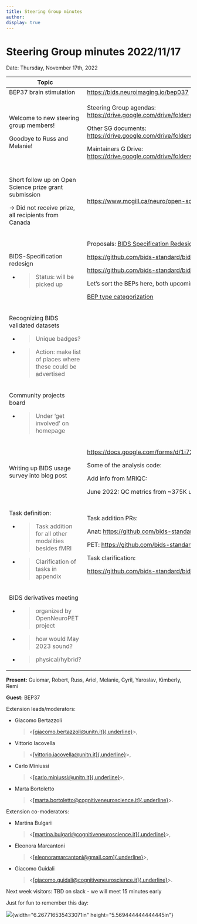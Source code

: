 ```yaml
---
title: Steering Group minutes
author:
display: true
---
```


# Steering Group minutes 2022/11/17

Date: Thursday, November 17th, 2022

<!--more-->


<table>
 <thead>
  <tr class="header">
   <th>
    <strong>
     Topic
    </strong>
   </th>
   <th>
    <strong>
     Relevant Links
    </strong>
   </th>
  </tr>
 </thead>
 <tbody>
  <tr class="odd">
   <td>
    BEP37 brain stimulation
   </td>
   <td>
    <a href="https://bids.neuroimaging.io/bep037">
     <span class="underline">
      https://bids.neuroimaging.io/bep037
     </span>
    </a>
   </td>
  </tr>
  <tr class="even">
   <td>
    <p>
     Welcome to new steering group members!
    </p>
    <p>
     Goodbye to Russ and Melanie!
    </p>
   </td>
   <td>
    <p>
     Steering Group agendas:
     <a href="https://drive.google.com/drive/folders/13sXuYZ_hZWUobdpRx5WuiGrZd6k7jEk_">
      <span class="underline">
       https://drive.google.com/drive/folders/13sXuYZ_hZWUobdpRx5WuiGrZd6k7jEk_
      </span>
     </a>
    </p>
    <p>
     Other SG documents:
     <a href="https://drive.google.com/drive/folders/1afNWTxsKc82mD0zEwlm5GdodcNRmogp4">
      <span class="underline">
       https://drive.google.com/drive/folders/1afNWTxsKc82mD0zEwlm5GdodcNRmogp4
      </span>
     </a>
    </p>
    <p>
     Maintainers G Drive:
     <br/>
     <a href="https://drive.google.com/drive/folders/1qCx4Zopmz7IyLpi8KdrSqIdfpb-bELsV?usp=sharing">
      <span class="underline">
       https://drive.google.com/drive/folders/1qCx4Zopmz7IyLpi8KdrSqIdfpb-bELsV?usp=sharing
      </span>
     </a>
    </p>
   </td>
  </tr>
  <tr class="odd">
   <td>
   </td>
   <td>
   </td>
  </tr>
  <tr class="even">
   <td>
    <p>
     Short follow up on Open Science prize grant submission
    </p>
    <p>
     -&gt; Did not receive prize, all recipients from Canada
    </p>
   </td>
   <td>
    <a href="https://www.mcgill.ca/neuro/open-science/open-science-prizes">
     <span class="underline">
      https://www.mcgill.ca/neuro/open-science/open-science-prizes
     </span>
    </a>
   </td>
  </tr>
  <tr class="odd">
   <td>
    <p>
     BIDS-Specification redesign
    </p>
    <ul>
     <li>
      <blockquote>
       <p>
        Status: will be picked up
       </p>
      </blockquote>
     </li>
    </ul>
   </td>
   <td>
    <p>
     Proposals:
     <a href="https://docs.google.com/document/d/163z77Des9IAgZWnqhHWDJOfD3Q4uL0BAIp-Qfs-CAHQ/edit?usp=sharing">
      <span class="underline">
       BIDS Specification Redesign
      </span>
     </a>
     (proposal at top of page)
    </p>
    <p>
     <a href="https://github.com/bids-standard/bids-specification/issues/255">
      <span class="underline">
       https://github.com/bids-standard/bids-specification/issues/255
      </span>
     </a>
    </p>
    <p>
     <a href="https://github.com/bids-standard/bids-specification/issues/401">
      <span class="underline">
       https://github.com/bids-standard/bids-specification/issues/401
      </span>
     </a>
    </p>
    <p>
     Let’s sort the BEPs here, both upcoming and old:
    </p>
    <p>
     <a href="https://docs.google.com/spreadsheets/d/1im1AmDfEBRtFOtQlv_atUtOH8xyiEmL_QsstKKQ6_eE/edit?usp=sharing">
      <span class="underline">
       BEP type categorization
      </span>
     </a>
    </p>
   </td>
  </tr>
  <tr class="even">
   <td>
    <p>
     Recognizing BIDS validated datasets
    </p>
    <ul>
     <li>
      <blockquote>
       <p>
        Unique badges?
       </p>
      </blockquote>
     </li>
     <li>
      <blockquote>
       <p>
        Action: make list of places where these could be advertised
       </p>
      </blockquote>
     </li>
    </ul>
   </td>
   <td>
   </td>
  </tr>
  <tr class="odd">
   <td>
    <p>
     Community projects board
    </p>
    <ul>
     <li>
      <blockquote>
       <p>
        Under ‘get involved’ on homepage
       </p>
      </blockquote>
     </li>
    </ul>
   </td>
   <td>
   </td>
  </tr>
  <tr class="even">
   <td>
    Writing up BIDS usage survey into blog post
   </td>
   <td>
    <p>
     <a href="https://docs.google.com/forms/d/1i723em9FJEtc_hj2uxES9QHiF4EIAaJUBw9pmypkbvU/edit">
      <span class="underline">
       https://docs.google.com/forms/d/1i723em9FJEtc_hj2uxES9QHiF4EIAaJUBw9pmypkbvU/edit
      </span>
     </a>
    </p>
    <p>
     Some of the analysis code:
    </p>
    <p>
     Add info from MRIQC:
    </p>
    <p>
     June 2022: QC metrics from ~375K unique BOLD scans and ~280K T1 scans
    </p>
   </td>
  </tr>
  <tr class="odd">
   <td>
    <p>
     Task definition:
    </p>
    <ul>
     <li>
      <blockquote>
       <p>
        Task addition for all other modalities besides fMRI
       </p>
      </blockquote>
     </li>
     <li>
      <blockquote>
       <p>
        Clarification of tasks in appendix
       </p>
      </blockquote>
     </li>
    </ul>
   </td>
   <td>
    <p>
     Task addition PRs:
    </p>
    <p>
     Anat:
     <a href="https://github.com/bids-standard/bids-specification/pull/1185">
      <span class="underline">
       https://github.com/bids-standard/bids-specification/pull/1185
      </span>
     </a>
     - awaiting
    </p>
    <p>
     PET:
     <a href="https://github.com/bids-standard/bids-specification/pull/1196">
      <span class="underline">
       https://github.com/bids-standard/bids-specification/pull/1196
      </span>
     </a>
     - merged
    </p>
    <p>
     Task clarification:
    </p>
    <p>
     <a href="https://github.com/bids-standard/bids-specification/issues/1314">
      <span class="underline">
       https://github.com/bids-standard/bids-specification/issues/1314
      </span>
     </a>
    </p>
   </td>
  </tr>
  <tr class="even">
   <td>
    <p>
     BIDS derivatives meeting
    </p>
    <ul>
     <li>
      <blockquote>
       <p>
        organized by OpenNeuroPET project
       </p>
      </blockquote>
     </li>
     <li>
      <blockquote>
       <p>
        how would May 2023 sound?
       </p>
      </blockquote>
     </li>
     <li>
      <blockquote>
       <p>
        physical/hybrid?
       </p>
      </blockquote>
     </li>
    </ul>
   </td>
   <td>
   </td>
  </tr>
 </tbody>
</table>





**Present:** Guiomar, Robert, Russ, Ariel, Melanie, Cyril, Yaroslav,
Kimberly, Remi

**Guest:** BEP37

Extension leads/moderators:

-   Giacomo Bertazzoli
    > \<[[giacomo.bertazzoli\@unitn.it]{.underline}](mailto:giacomo.bertazzoli@unitn.it)\>,

-   Vittorio Iacovella
    > \<[[vittorio.iacovella\@unitn.it]{.underline}](mailto:vittorio.iacovella@unitn.it)\>,

-   Carlo Miniussi
    > \<[[carlo.miniussi\@unitn.it]{.underline}](mailto:carlo.miniussi@unitn.it)\>,

-   Marta Bortoletto
    > \<[[marta.bortoletto\@cognitiveneuroscience.it]{.underline}](mailto:marta.bortoletto@cognitiveneuroscience.it)\>.

Extension co-moderators:

-   Martina Bulgari
    > \<[[martina.bulgari\@cognitiveneuroscience.it]{.underline}](mailto:martina.bulgari@cognitiveneuroscience.it)\>,

-   Eleonora Marcantoni
    > \<[[eleonoramarcantoni\@gmail.com]{.underline}](mailto:eleonoramarcantoni@gmail.com)\>,

-   Giacomo Guidali
    > \<[[giacomo.guidali\@cognitiveneuroscience.it]{.underline}](mailto:giacomo.guidali@cognitiveneuroscience.it)\>.


Next week visitors: TBD on slack - we will meet 15 minutes early

Just for fun to remember this day:

![](media/image1.png){width="6.267716535433071in"
height="5.569444444444445in"}
